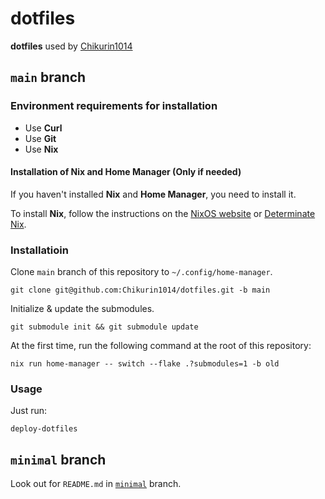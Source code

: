 # dotfiles

**dotfiles** used by [Chikurin1014](https://github.com/Chikurin1014)

## `main` branch

### Environment requirements for installation

- Use **Curl**
- Use **Git**
- Use **Nix**

#### Installation of Nix and Home Manager (Only if needed)

If you haven't installed **Nix** and **Home Manager**, you need to install it.

To install **Nix**, follow the instructions on the [NixOS website](https://nixos.org/download/)
or [Determinate Nix](https://docs.determinate.systems/determinate-nix#getting-started).

### Installatioin

Clone `main` branch of this repository to `~/.config/home-manager`.

```shell
git clone git@github.com:Chikurin1014/dotfiles.git -b main
```

Initialize & update the submodules.

```shell
git submodule init && git submodule update
```

At the first time, run the following command at the root of this repository:

```shell
nix run home-manager -- switch --flake .?submodules=1 -b old
```

### Usage

Just run:

```shell
deploy-dotfiles
```

## `minimal` branch

Look out for `README.md` in [`minimal`](https://github.com/Chikurin1014/dotfiles/tree/minimal) branch.

